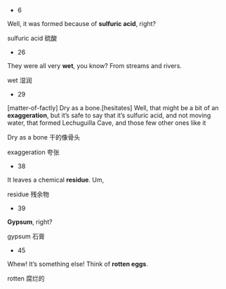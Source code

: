 * 6

Well, it was formed because of **sulfuric acid**, right?

sulfuric acid                  硫酸



* 26

They were all very **wet**, you know? From streams and rivers.

wet                湿润



* 29

[matter-of-factly] Dry as a bone.[hesitates] Well, that might be a bit 
of an **exaggeration**, but it’s safe to say that it’s sulfuric acid, and 
not moving water, that formed Lechuguilla Cave, and those few other ones
 like it

Dry as a bone              干的像骨头

exaggeration                       夸张



* 38

It leaves a chemical **residue**. Um,

residue                  残余物



* 39

**Gypsum**, right?

gypsum                   石膏



* 45

Whew! It’s something else! Think of **rotten eggs**.

rotten                       腐烂的
